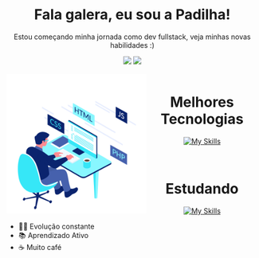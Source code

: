 <h1 align="center">Fala galera, eu sou a Padilha!</h1>
<p align="center">Estou começando minha jornada como dev fullstack, veja minhas novas habilidades :) </p>
<div align="center">
  <img height="180em" src="https://github-readme-stats.vercel.app/api?username=maria-padilha&show_icons=true&theme=algolia&include_commits=true&count_private=true"/>
  <img height="180em" src="https://github-readme-stats.vercel.app/api/top-langs/?username=maria-padilha&layout=compact&langs_count=16&theme=algolia"/>
</div>
<div  align="center"> 
<div style="display: inline_block"><br>
    <img align="left" height="280" alt="coding-time" src="code.gif">
    <h1 align="center">Melhores Tecnologias</h1>
</div>
  
[![My Skills](https://skillicons.dev/icons?i=js,html,css,php,mysql)](https://skillicons.dev)
  
<div style="display: inline_block" align="center"><br>
    <h1 align="center">Estudando</h1>
</div>

[![My Skills](https://skillicons.dev/icons?i=nodejs,react,java)](https://skillicons.dev)



<ul align="start">
  <li>👩‍💻 Evolução constante</li>
  <li>📚 Aprendizado Ativo</li>
  <li>☕ Muito café</li>
</ul>
